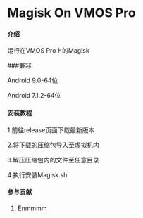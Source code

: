 # Magisk On VMOS Pro

#### 介绍

运行在VMOS Pro上的Magisk

###兼容

Android 9.0-64位

Android 7.1.2-64位

#### 安装教程

1.前往release页面下载最新版本

2.将下载的压缩包导入至虚拟机内

3.解压压缩包内的文件至任意目录

4.执行安装Magisk.sh

#### 参与贡献

1. Enmmmm
